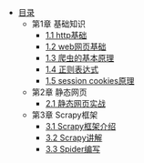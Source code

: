 * [目录](README.md)
    * 第1章 基础知识
      * [1.1 http基础](chapter01/section01.md)
      * [1.2 web网页基础](chapter01/section02.md)
      * [1.3 爬虫的基本原理](chapter01/section03.md)
      * [1.4 正则表达式](chapter01/section04.md)
      * [1.5 session cookies原理](chapter01/section05.md)
    * 第2章 静态网页
      * [2.1 静态网页实战](chapter02/section01.md) 
    * 第3章 Scrapy框架
      * [3.1 Scrapy框架介绍](chapter03/section01.md)
      * [3.2 Scrapy讲解](chapter03/section02.md)
      * [3.3 Spider编写](chapter03/section03.md)